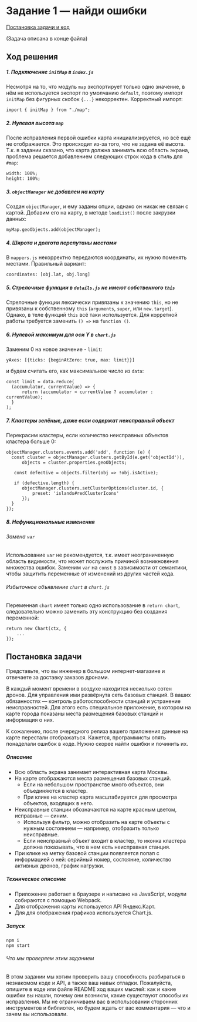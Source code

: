 # Задание 1 — найди ошибки
[Постановка задачи и код](https://github.com/yandex-shri-2018/entrance-task-1-2)

(Задача описана в конце файла)

## Ход решения
##### 1. Подключение `initMap` в `index.js`
Несмотря на то, что модуль `map` экспортирует только одно значение, в нём не используется экспорт 
по умолчанию `default`, поэтому импорт `initMap` без фигурных скобок `{...}` некорректен. Корректный импорт:
```
import { initMap } from "./map";
```

##### 2. Нулевая высота `map`
После исправления первой ошибки карта инициализируется, но всё ещё не отображается. Это происходит из-за 
того, что не задана её высота. Т.к. в задании сказано, что карта должна занимать всю область экрана, проблема 
решается добавлением следующих строк кода в стиль для `#map`:
```
width: 100%;
height: 100%;
```

##### 3. `objectManager` не добавлен на карту
Создан `objectManager`, и ему заданы опции, однако он никак не связан с картой. Добавим его на карту, в
методе `loadList()` после закрузки данных:
```
myMap.geoObjects.add(objectManager);
```

##### 4. Широта и долгота перепутаны местами
В `mappers.js` некорректно передаются координаты, их нужно поменять местами. Правильный вариант:
```
coordinates: [obj.lat, obj.long]
```

##### 5. Стрелочные функции в `details.js` не имеют собственного `this`
Стрелочные функции лексически привязаны к значению `this`, но не привязаны к собственному `this` (`arguments`, `super`, или `new.target`). Однако, в теле функций `this` 
всё таки используется. Для корретной работы требуется заменить `() =>` на `function ()`.

##### 6. Нулевой максимум для оси Y в `chart.js`
Заменим 0 на новое значение - `limit`:
```
yAxes: [{ticks: {beginAtZero: true, max: limit}}]
```
и будем считать его, как максимальное число из `data`:
```
const limit = data.reduce(
  (accumulator, currentValue) => {
      return (accumulator > currentValue ? accumulator : currentValue);
  }
);
```

##### 7. Кластеры зелёные, даже если содержат неисправный объект
Перекрасим кластеры, если количество неисправных объектов кластера больше 0:
```
objectManager.clusters.events.add('add', function (e) {
  const cluster = objectManager.clusters.getById(e.get('objectId')),
      objects = cluster.properties.geoObjects;
      
   const defective = objects.filter(obj => !obj.isActive);
   
   if (defective.length) {
      objectManager.clusters.setClusterOptions(cluster.id, {
          preset: 'islands#redClusterIcons'
      });
  }
});
```
##### 8. Нефункциональные изменения

###### Замена `var`
Использование `var` не рекомендуется, т.к. имеет неограниченную область видимости, что
может послужить причиной возникновения множества ошибок. Заменим `var` на `const` в 
зависимости от семантики, чтобы защитить переменные от изменений из других частей кода.

###### Избыточное объявление `chart` в `chart.js`
Переменная `chart` имеет только одно использование в `return chart`, следовательно
можно заменить эту конструкцию без создания переменной:
```
return new Chart(ctx, {
    ...
});
```

## Постановка задачи

Представьте, что вы инженер в большом интернет-магазине и отвечаете за доставку заказов дронами.

В каждый момент времени в воздухе находится несколько сотен дронов. Для управления ими развёрнута сеть базовых станций. В ваших обязанностях — контроль работоспособности станций и устранение неисправностей. Для этого есть специальное приложение, в котором на карте города показаны места размещения базовых станций и информация о них.

К сожалению, после очередного релиза вашего приложения данные на карте перестали отображаться. Кажется, программисты опять понаделали ошибок в коде. Нужно скорее найти ошибки и починить их.

##### Описание
* Всю область экрана занимает интерактивная карта Москвы.
* На карте отображаются места размещения базовых станций.
    * Если на небольшом пространстве много объектов, они объединяются в кластер. 
    * При клике на кластер карта масштабируется для просмотра объектов, входящих в него.
* Неисправные станции обозначаются на карте красным цветом, исправные — синим.
    * Используя фильтр, можно отобразить на карте объекты с нужным состоянием — например, отобразить только неисправные. 
    * Если неисправный объект входит в кластер, то иконка кластера должна показывать, что в нем есть неисправная станция.
* При клике на метку базовой станции появляется попап с информацией о ней: серийный номер, состояние, количество активных дронов, график нагрузки.

##### Техническое описание
* Приложение работает в браузере и написано на JavaScript, модули собираются с помощью Webpack.
* Для отображения карты используется API Яндекс.Карт.
* Для для отображения графиков используется Chart.js.

##### Запуск
```
npm i 
npm start
 ```
 
###### Что мы проверяем этим заданием

В этом задании мы хотим проверить вашу способность разбираться в незнакомом коде и API, а также ваш навык отладки. Пожалуйста, опишите в коде или файле README ход ваших мыслей: как и какие ошибки вы нашли, почему они возникли, какие существуют способы их исправления. Мы не ограничиваем вас в использовании сторонних инструментов и библиотек, но будем ждать от вас комментария — что и зачем вы использовали.
